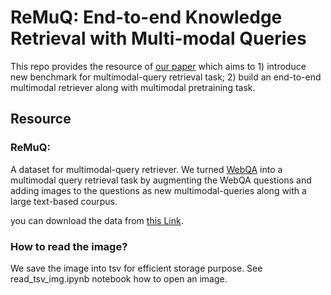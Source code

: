 # ReMuQ: End-to-end Knowledge Retrieval with Multi-modal Queries

This repo provides the resource of [our paper](https://arxiv.org/abs/2306.00424) which aims to 1) introduce new benchmark for multimodal-query retrieval task; 2) build an end-to-end multimodal retriever along with multimodal pretraining task. 

## Resource 

### ReMuQ: 
A dataset for multimodal-query retriever. We turned [WebQA](https://arxiv.org/abs/2109.00590) into a multimodal query retrieval task by augmenting the WebQA questions and adding images to the questions as new multimodal-queries along with a large text-based courpus.  

you can download the data from [this Link](https://drive.google.com/drive/folders/1UCnhxJ3LwXLGSqFOOso4ifHLVjGKaR96?usp=sharing).

### How to read the image?

We save the image into tsv for efficient storage purpose. See read_tsv_img.ipynb notebook how to open an image. 


